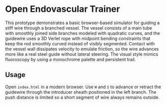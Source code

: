 # Open Endovascular Trainer

This prototype demonstrates a basic browser-based simulator for guiding a stiff wire through a branched vessel. The vessel consists of a main tube with smoothly joined side branches modeled with quadratic curves, and the guidewire uses a 3D Verlet rope with midpoint bending constraints that keep the rod smoothly curved instead of visibly segmented. Contact with the vessel wall dissipates velocity to emulate friction, so the wire advances more like a real steel guide without lateral steering. The visual style mimics fluoroscopy by using a monochrome palette and persistent trail.

## Usage

Open `index.html` in a modern browser. Use `W` and `S` to advance or retract the guidewire through the introducer sheath positioned in the left branch. The push distance is limited so a short segment of wire always remains outside.
